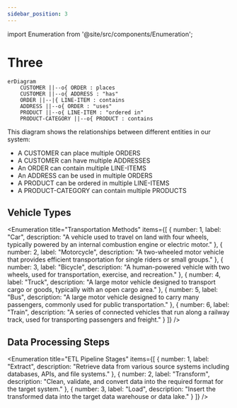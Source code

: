 ```yaml
---
sidebar_position: 3
---
```


import Enumeration from '@site/src/components/Enumeration';

# Three

```mermaid
erDiagram
    CUSTOMER ||--o{ ORDER : places
    CUSTOMER ||--o{ ADDRESS : "has"
    ORDER ||--|{ LINE-ITEM : contains
    ADDRESS ||--o{ ORDER : "uses"
    PRODUCT ||--o{ LINE-ITEM : "ordered in"
    PRODUCT-CATEGORY ||--o{ PRODUCT : contains
```

This diagram shows the relationships between different entities in our system:

- A CUSTOMER can place multiple ORDERS
- A CUSTOMER can have multiple ADDRESSES
- An ORDER can contain multiple LINE-ITEMS
- An ADDRESS can be used in multiple ORDERS
- A PRODUCT can be ordered in multiple LINE-ITEMS
- A PRODUCT-CATEGORY can contain multiple PRODUCTS

## Vehicle Types

<Enumeration 
  title="Transportation Methods"
  items={[
    {
      number: 1,
      label: "Car",
      description: "A vehicle used to travel on land with four wheels, typically powered by an internal combustion engine or electric motor."
    },
    {
      number: 2,
      label: "Motorcycle",
      description: "A two-wheeled motor vehicle that provides efficient transportation for single riders or small groups."
    },
    {
      number: 3,
      label: "Bicycle",
      description: "A human-powered vehicle with two wheels, used for transportation, exercise, and recreation."
    },
    {
      number: 4,
      label: "Truck",
      description: "A large motor vehicle designed to transport cargo or goods, typically with an open cargo area."
    },
    {
      number: 5,
      label: "Bus",
      description: "A large motor vehicle designed to carry many passengers, commonly used for public transportation."
    },
    {
      number: 6,
      label: "Train",
      description: "A series of connected vehicles that run along a railway track, used for transporting passengers and freight."
    }
  ]}
/>

## Data Processing Steps

<Enumeration 
  title="ETL Pipeline Stages"
  items={[
    {
      number: 1,
      label: "Extract",
      description: "Retrieve data from various source systems including databases, APIs, and file systems."
    },
    {
      number: 2,
      label: "Transform",
      description: "Clean, validate, and convert data into the required format for the target system."
    },
    {
      number: 3,
      label: "Load",
      description: "Insert the transformed data into the target data warehouse or data lake."
    }
  ]}
/> 